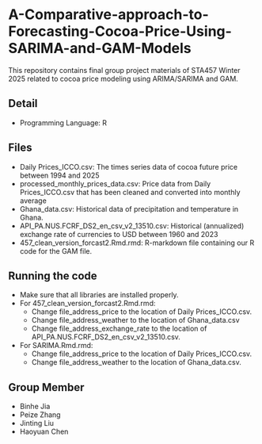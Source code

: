 # A-Comparative-approach-to-Forecasting-Cocoa-Price-Using-SARIMA-and-GAM-Models
This repository contains final group project materials of STA457 Winter 2025 related to cocoa price modeling using ARIMA/SARIMA and GAM. 

## Detail
- Programming Language: R

## Files
- Daily Prices_ICCO.csv: The times series data of cocoa future price between 1994 and 2025
- processed_monthly_prices_data.csv: Price data from Daily Prices_ICCO.csv that has been cleaned and converted into monthly average
- Ghana_data.csv: Historical data of precipitation and temperature in Ghana.
- API_PA.NUS.FCRF_DS2_en_csv_v2_13510.csv: Historical (annualized) exchange rate of currencies to USD between 1960 and 2023
- 457_clean_version_forcast2.Rmd.rmd: R-markdown file containing our R code for the GAM file.
## Running the code
- Make sure that all libraries are installed properly.
- For 457_clean_version_forcast2.Rmd.rmd:
    - Change file_address_price to the location of Daily Prices_ICCO.csv.
    - Change file_address_weather to the location of Ghana_data.csv
    - Change file_address_exchange_rate to the location of API_PA.NUS.FCRF_DS2_en_csv_v2_13510.csv.
- For SARIMA.Rmd.rmd:
    - Change file_address_price to the location of Daily Prices_ICCO.csv.
    - Change file_address_weather to the location of Ghana_data.csv.
## Group Member
- Binhe Jia
- Peize Zhang
- Jinting Liu
- Haoyuan Chen

